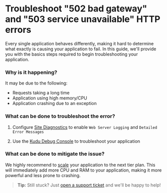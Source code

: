 # Troubleshoot "502 bad gateway" and "503 service unavailable" HTTP errors
Every single application behaves differently, making it hard to determine what exactly is causing your application to fail. In this guide, we'll provide you with the basics steps required to begin troubleshooting your application.

### Why is it happening?
It may be due to the following: 

- Requests taking a long time
- Application using high memory/CPU
- Application crashing due to an exception

### What can be done to troubleshoot the error?
1. Configure [Site Diagnostics](https://www.gearhost.com/documentation/site-diagnostics#user-content-turning-logging-on-or-off) to enable `Web Server Logging` and `Detailed Error Messages`

2. Use the [Kudu Debug Console](https://www.gearhost.com/documentation/how-to-use-kudu) to troubleshoot your application


### What can be done to mitigate the issue?
We highly recommend to [scale](https://www.gearhost.com/documentation/how-to-scale-your-cloudsite) your application to the next tier plan. This will immediately add more CPU and RAM to your application, making it more powerful and less prone to crashing.

>**Tip:** Still stuck? Just [open a support ticket](https://www.gearhost.com/documentation/how-to-open-a-support-ticket) and we'll be happy to help!
